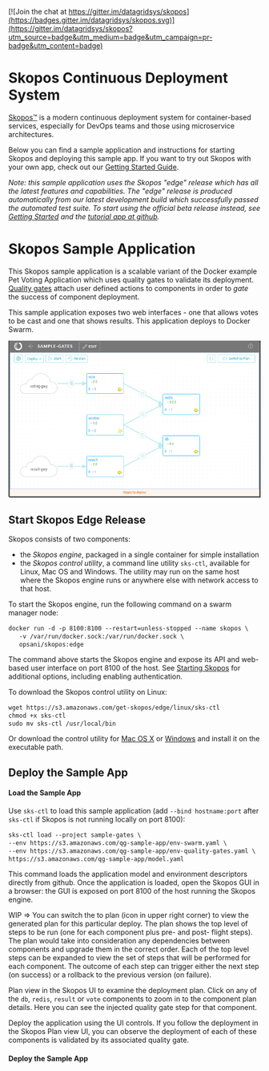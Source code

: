 [![Join the chat at https://gitter.im/datagridsys/skopos](https://badges.gitter.im/datagridsys/skopos.svg)](https://gitter.im/datagridsys/skopos?utm_source=badge&utm_medium=badge&utm_campaign=pr-badge&utm_content=badge)

Skopos Continuous Deployment System
==========================
[Skopos™](http://opsani.com/skopos/) is a modern continuous deployment system for container-based services, especially for DevOps teams and those using microservice architectures.

Below you can find a sample application and instructions for starting Skopos and deploying this sample app.  If you want to try out Skopos with your own app, check out our [Getting Started Guide](http://doc.opsani.com/skopos/edge/README/).

_Note: this sample application uses the Skopos "edge" release which has all the latest features and capabilities. The "edge" release is produced automatically from our latest development build which successfully passed the automated test suite. To start using the official beta release instead, see [Getting Started](http://doc.opsani.com/skopos/stable/README/) and the [tutorial app at github](https://github.com/opsani/skopos-sample-app)._

Skopos Sample Application
==========================
This Skopos sample application is a scalable variant of the Docker example Pet Voting Application which uses quality gates to validate its deployment.  [Quality gates](http://doc.opsani.com/skopos/edge/QUALITY-GATES/) attach user defined actions to components in order to *gate* the success of component deployment.

This sample application exposes two web interfaces - one that allows votes to be cast and one that shows results. This application deploys to Docker Swarm.

![skopos sample app](images/skopos-sample-gates.png)

## Start Skopos Edge Release
Skopos consists of two components:

* the _Skopos engine_, packaged in a single container for simple installation
* the _Skopos control utility_, a command line utility `sks-ctl`, available for Linux, Mac OS and Windows. The utility may run on the same host where the Skopos engine runs or anywhere else with network access to that host.

To start the Skopos engine, run the following command on a swarm manager node:

```
docker run -d -p 8100:8100 --restart=unless-stopped --name skopos \
   -v /var/run/docker.sock:/var/run/docker.sock \
   opsani/skopos:edge
```

The command above starts the Skopos engine and expose its API and web-based user interface on port 8100 of the host. See [Starting Skopos](http://doc.opsani.com/skopos/edge/README/) for additional options, including enabling authentication.

To download the Skopos control utility on Linux:

```
wget https://s3.amazonaws.com/get-skopos/edge/linux/sks-ctl
chmod +x sks-ctl
sudo mv sks-ctl /usr/local/bin
```

Or download the control utility for [Mac OS X](https://s3.amazonaws.com/get-skopos/edge/darwin/sks-ctl) or [Windows](https://s3.amazonaws.com/get-skopos/egde/windows/sks-ctl.exe) and install it on the executable path.

## Deploy the Sample App

#### Load the Sample App
Use `sks-ctl` to load this sample application (add `--bind hostname:port` after `sks-ctl` if Skopos is not running locally on port 8100):

```
sks-ctl load --project sample-gates \
--env https://s3.amazonaws.com/qg-sample-app/env-swarm.yaml \
--env https://s3.amazonaws.com/qg-sample-app/env-quality-gates.yaml \
https://s3.amazonaws.com/qg-sample-app/model.yaml
```

This command loads the application model and environment descriptors directly from github.  Once the application is loaded, open the Skopos GUI in a browser:  the GUI is exposed on port 8100 of the host running the Skopos engine.

WIP =>
You can switch the to plan (icon in upper right corner) to view the generated plan for this particular deploy. The plan shows the top level of steps to be run (one for each component plus pre- and post- flight steps). The plan would take into consideration any dependencies between components and upgrade them in the correct order. Each of the top level steps can be expanded to view the set of steps that will be performed for each component. The outcome of each step can trigger either the next step (on success) or a rollback to the previous version (on failure).

Plan view in the Skopos UI to examine the deployment plan.  Click on any of the `db`, `redis`, `result` or `vote` components to zoom in to the component plan details.  Here you can see the injected quality gate step for that component.

Deploy the application using the UI controls.  If you follow the deployment in the Skopos Plan view UI, you can observe the deployment of each of these components is validated by its associated quality gate.

#### Deploy the Sample App

